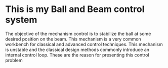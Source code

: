 # This is my Ball and Beam control system

The objective of the mechanism control is to stabilize the ball at some desired position on the beam. This mechanism is a very common workbench for classical and advanced control techniques. This mechanism is unstable and the classical design methods commonly introduce an internal control loop. These are the reason for presenting this control problem
